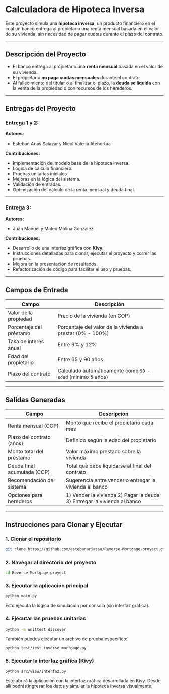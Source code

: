 # Calculadora de Hipoteca Inversa

Este proyecto simula una **hipoteca inversa**, un producto financiero en el cual un banco entrega al propietario una renta mensual basada en el valor de su vivienda, sin necesidad de pagar cuotas durante el plazo del contrato.

---

## Descripción del Proyecto

- El banco entrega al propietario una **renta mensual** basada en el valor de su vivienda.
- El propietario **no paga cuotas mensuales** durante el contrato.
- Al fallecimiento del titular o al finalizar el plazo, la **deuda se liquida** con la venta de la propiedad o con recursos de los herederos.

---

## Entregas del Proyecto

### Entrega 1 y 2:

**Autores:**
- Esteban Arias Salazar y Nicol Valeria Atehortua

**Contribuciones:**
- Implementación del modelo base de la hipoteca inversa.
- Lógica de cálculo financiero.
- Pruebas unitarias iniciales.
- Mejoras en la lógica del sistema.
- Validación de entradas.
- Optimización del cálculo de la renta mensual y deuda final.

---

### Entrega 3:

**Autores:**
- Juan Manuel y Mateo Molina Gonzalez

**Contribuciones:**
- Desarrollo de una interfaz gráfica con **Kivy**.
- Instrucciones detalladas para clonar, ejecutar el proyecto y correr las pruebas.
- Mejora en la presentación de resultados.
- Refactorización de código para facilitar el uso y pruebas.

---

## Campos de Entrada

| Campo                     | Descripción                                                                 |
|--------------------------|-----------------------------------------------------------------------------|
| Valor de la propiedad    | Precio de la vivienda (en COP)                                              |
| Porcentaje del préstamo  | Porcentaje del valor de la vivienda a prestar (0% - 100%)                   |
| Tasa de interés anual    | Entre 9% y 12%                                                              |
| Edad del propietario     | Entre 65 y 90 años                                                          |
| Plazo del contrato       | Calculado automáticamente como `90 - edad` (mínimo 5 años)                 |

---

## Salidas Generadas

| Campo                         | Descripción                                                                 |
|------------------------------|-----------------------------------------------------------------------------|
| Renta mensual (COP)          | Monto que recibe el propietario cada mes                                   |
| Plazo del contrato (años)    | Definido según la edad del propietario                                      |
| Monto total del préstamo     | Valor máximo prestado sobre la vivienda                                     |
| Deuda final acumulada (COP)  | Total que debe liquidarse al final del contrato                             |
| Recomendación del sistema    | Sugerencia entre vender o entregar la vivienda al banco                     |
| Opciones para herederos      | 1) Vender la vivienda  2) Pagar la deuda  3) Entregar la vivienda al banco  |

---

## Instrucciones para Clonar y Ejecutar

### 1. Clonar el repositorio

```bash
git clone https://github.com/estebanariassa/Reverse-Mortgage-proyect.git
```

### 2. Navegar al directorio del proyecto

```bash
cd Reverse-Mortgage-proyect
```

### 3. Ejecutar la aplicación principal

```bash
python main.py
```

Esto ejecuta la lógica de simulación por consola (sin interfaz gráfica).

### 4. Ejecutar las pruebas unitarias

```bash
python -m unittest discover
```

También puedes ejecutar un archivo de prueba específico:

```bash
python test/test_inverse_mortgage.py
```

### 5. Ejecutar la interfaz gráfica (Kivy)

```bash
python src/view/interfaz.py
```

Esto abrirá la aplicación con la interfaz gráfica desarrollada en Kivy. Desde allí podrás ingresar los datos y simular la hipoteca inversa visualmente.
